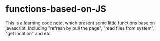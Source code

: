 # functions-based-on-JS
This is a learning code note, which present some little functions base on javascript. Including "refresh by pull the page", "read files from system", "get location" and etc.
